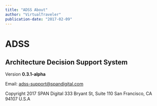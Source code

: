 ```yaml
---
title: "ADSS About"
author: "VirtualTraveler"
publication-date: "2017-02-09"
---
```

# ADSS
## Architecture Decision Support System 

Version **0.3.1-alpha**

Email: adss-support@spandigital.com

Copyright 2017 SPAN Digital
333 Bryant St, Suite 110
San Francisco, CA 94107
U.S.A